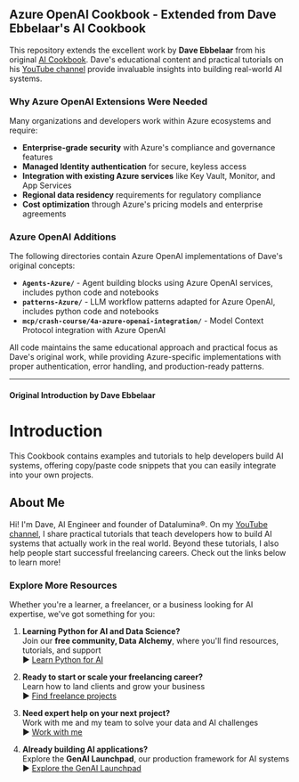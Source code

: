 ## Azure OpenAI Cookbook - Extended from Dave Ebbelaar's AI Cookbook

This repository extends the excellent work by **Dave Ebbelaar** from his original [AI Cookbook](https://github.com/daveebbelaar/ai-cookbook). Dave's educational content and practical tutorials on his [YouTube channel](https://www.youtube.com/@daveebbelaar) provide invaluable insights into building real-world AI systems.

### Why Azure OpenAI Extensions Were Needed

Many organizations and developers work within Azure ecosystems and require:
- **Enterprise-grade security** with Azure's compliance and governance features
- **Managed Identity authentication** for secure, keyless access
- **Integration with existing Azure services** like Key Vault, Monitor, and App Services
- **Regional data residency** requirements for regulatory compliance
- **Cost optimization** through Azure's pricing models and enterprise agreements

### Azure OpenAI Additions

The following directories contain Azure OpenAI implementations of Dave's original concepts:

- **`Agents-Azure/`** - Agent building blocks using Azure OpenAI services, includes python code and notebooks
- **`patterns-Azure/`** - LLM workflow patterns adapted for Azure OpenAI, includes python code and notebooks
- **`mcp/crash-course/4a-azure-openai-integration/`** - Model Context Protocol integration with Azure OpenAI


All code maintains the same educational approach and practical focus as Dave's original work, while providing Azure-specific implementations with proper authentication, error handling, and production-ready patterns.

---

#### Original Introduction by Dave Ebbelaar




# Introduction

This Cookbook contains examples and tutorials to help developers build AI systems, offering copy/paste code snippets that you can easily integrate into your own projects.

## About Me

Hi! I'm Dave, AI Engineer and founder of Datalumina®. On my [YouTube channel](https://www.youtube.com/@daveebbelaar?sub_confirmation=1), I share practical tutorials that teach developers how to build AI systems that actually work in the real world. Beyond these tutorials, I also help people start successful freelancing careers. Check out the links below to learn more!

### Explore More Resources

Whether you're a learner, a freelancer, or a business looking for AI expertise, we've got something for you:

1. **Learning Python for AI and Data Science?**  
   Join our **free community, Data Alchemy**, where you'll find resources, tutorials, and support  
   ▶︎ [Learn Python for AI](https://www.skool.com/data-alchemy)

2. **Ready to start or scale your freelancing career?**  
   Learn how to land clients and grow your business  
   ▶︎ [Find freelance projects](https://www.datalumina.com/data-freelancer)

3. **Need expert help on your next project?**  
   Work with me and my team to solve your data and AI challenges  
   ▶︎ [Work with me](https://www.datalumina.com/solutions)

4. **Already building AI applications?**  
   Explore the **GenAI Launchpad**, our production framework for AI systems  
   ▶︎ [Explore the GenAI Launchpad](https://launchpad.datalumina.com/)
